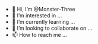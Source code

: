 - 👋 Hi, I’m @Monster-Three
- 👀 I’m interested in ...
- 🌱 I’m currently learning ...
- 💞️ I’m looking to collaborate on ...
- 📫 How to reach me ...

<!---
Monster-Three/Monster-Three is a ✨ special ✨ repository because its `README.md` (this file) appears on your GitHub profile.
You can click the Preview link to take a look at your changes.
--->
